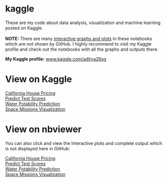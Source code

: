 # kaggle
These are my code about data analysis, visualization and machine learning posted on Kaggle. <br><br>
<b>NOTE:</b> There are many <u>interactive graphs and plots</u> in these notebooks which are not shown by GitHub.
I highly recommend to visit my Kaggle profile and check out the notebooks with all the graphs and outputs there.

<b>My Kaggle profile:</b> www.kaggle.com/aditya26sg

# View on Kaggle
<a href='https://www.kaggle.com/aditya26sg/california-house-price-prediction' target='blank'>California House Pricing</a><br>
<a href='https://www.kaggle.com/aditya26sg/predict-test-scores' target='blank'>Predict Test Scores</a><br>
<a href='https://www.kaggle.com/aditya26sg/water-potability' target='blank'>Water Potability Prediction</a><br>
<a href='https://www.kaggle.com/aditya26sg/spacemissions' target='blank'>Space Missions Visualization</a><br>


# View on nbviewer
You can also click and view the Interactive plots and complete output which is not displayed here in GitHub:

<a href='https://nbviewer.jupyter.org/github/aditya172926/kaggle/blob/master/california-house-price-prediction.ipynb' target='blank'>California House Pricing</a><br>
<a href='https://nbviewer.jupyter.org/github/aditya172926/kaggle/blob/master/predict-test-scores.ipynb' target='blank'>Predict Test Scores</a><br>
<a href='https://nbviewer.jupyter.org/github/aditya172926/kaggle/blob/master/water-potability.ipynb' target='blank'>Water Potability Prediction</a><br>
<a href='https://nbviewer.jupyter.org/github/aditya172926/kaggle/blob/master/spacemissions.ipynb' target='blank'>Space Missions Visualization</a><br>

